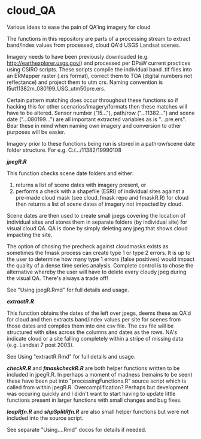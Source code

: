 # cloud_QA
Various ideas to ease the pain of QA'ing imagery for cloud

The functions in this repository are parts of a processing stream to extract band/index values from processed, cloud QA'd USGS Landsat scenes.

Imagery needs to have been previously downloaded (e.g. <http://earthexplorer.usgs.gov/>) and processed per DPaW current practices using CSIRO scripts. These scripts compile the individual band .tif files into an ERMapper raster (.ers format), correct them to TOA (digital numbers not reflectance) and project them to utm crs. Naming convention is l5ut11382m_080199_USG_utm50pre.ers. 

Certain pattern matching does occur throughout these functions so if hacking this for other scenarios/imagery/formats then these matches will have to be altered. Sensor number ("l5..."), path/row ("...11382...") and scene date ("...080199...") are all important extracted variables as is "...pre.ers". Bear these in mind when naming own imagery and conversion to other purposes will be easier.

Imagery prior to these functions being run is stored in a pathrow/scene date folder structure. For e.g. C:/.../11382/19990108

***jpegR.R***

This function checks scene date folders and either:

1. returns a list of scene dates with imagery present, or
2. performs a check with a shapefile (ESRI) of individual sites against a pre-made cloud mask (see cloud_fmask repo and fmaskR.R) for cloud then returns a list of scene dates of imagery not impacted by cloud.

Scene dates are then used to create small jpegs covering the location of individual sites and stores them in separate folders (by individual site) for visual cloud QA. QA is done by simply deleting any jpeg that shows cloud impacting the site.

The option of chosing the precheck against cloudmasks exists as sometimes the fmask process can create type 1 or type 2 errors. It is up to the user to determine how many type 1 errors (false positives) would impact the quality of a dense time series analysis. Complete control is to chose the alternative whereby the user will have to delete every cloudy jpeg during the visual QA. There's always a trade off!

See "Using jpegR.Rmd" for full details and usage.

***extractR.R***

This function obtains the dates of the left over jpegs, deems these as QA'd for cloud and then extracts band/index values per site for scenes from those dates and compiles them into one csv file. The csv file will be structured with sites across the columns and dates as the rows. NA's indicate cloud or a site falling completely within a stripe of missing data (e.g. Landsat 7 post 2003).

See Using "extractR.Rmd" for full details and usage.

***checkR.R*** and ***fmaskcheckR.R*** are both helper functions written to be included in jpegR.R. In perhaps a moment of madness (remains to be seen) these have been put into "processingFunctions.R" source script which is called from within jpegR.R. Overcomplification? Perhaps but development was occuring quickly and I didn't want to start having to update little functions present in larger functions with small changes and bug fixes.

***leapRfn.R*** and ***shpSplitRfn.R*** are also small helper functions but were not included into the source script.

See separate "Using....Rmd" docos for details if needed.
